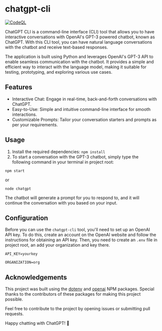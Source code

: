 # chatgpt-cli

[![CodeQL](https://github.com/milliorn/chatgpt-cli/actions/workflows/github-code-scanning/codeql/badge.svg)](https://github.com/milliorn/chatgpt-cli/actions/workflows/github-code-scanning/codeql)

ChatGPT CLI is a command-line interface (CLI) tool that allows you to have interactive conversations with OpenAI's GPT-3 powered chatbot, known as ChatGPT. With this CLI tool, you can have natural language conversations with the chatbot and receive text-based responses.

The application is built using Python and leverages OpenAI's GPT-3 API to enable seamless communication with the chatbot. It provides a simple and efficient way to interact with the language model, making it suitable for testing, prototyping, and exploring various use cases.

## Features

- Interactive Chat: Engage in real-time, back-and-forth conversations with ChatGPT.
- Easy-to-Use: Simple and intuitive command-line interface for smooth interactions.
- Customizable Prompts: Tailor your conversation starters and prompts as per your requirements.

## Usage

1. Install the required dependencies: `npm install`
2. To start a conversation with the GPT-3 chatbot, simply type the following command in your terminal in project root:

`npm start`

or

`node chatgpt`

The chatbot will generate a prompt for you to respond to, and it will continue the conversation with you based on your input.

## Configuration

Before you can use the `chatgpt-cli` tool, you'll need to set up an OpenAI API key. 
To do this, create an account on the OpenAI website and follow the instructions for obtaining an API key.
Then, you need to create an `.env` file in project root, an add your organization and key there. 

`API_KEY=yourkey`

`ORGANIZATION=org`

## Acknowledgements

This project was built using the [dotenv](https://www.npmjs.com/package/dotenv) and [openai](https://www.npmjs.com/package/openai) NPM packages. Special thanks to the contributors of these packages for making this project possible.

Feel free to contribute to the project by opening issues or submitting pull requests.

Happy chatting with ChatGPT! 🚀

